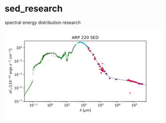 # sed_research
spectral energy distribution research

![arp220](https://github.com/cpvargas/sed_research/blob/master/ARP_220_SED.png)
